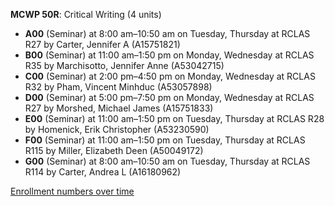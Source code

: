**MCWP 50R**: Critical Writing (4 units)

- **A00** (Seminar) at 8:00 am–10:50 am on Tuesday, Thursday at RCLAS R27 by Carter, Jennifer A (A15751821)
- **B00** (Seminar) at 11:00 am–1:50 pm on Monday, Wednesday at RCLAS R35 by Marchisotto, Jennifer Anne (A53042715)
- **C00** (Seminar) at 2:00 pm–4:50 pm on Monday, Wednesday at RCLAS R32 by Pham, Vincent Minhduc (A53057898)
- **D00** (Seminar) at 5:00 pm–7:50 pm on Monday, Wednesday at RCLAS R27 by Morshed, Michael James (A15751833)
- **E00** (Seminar) at 11:00 am–1:50 pm on Tuesday, Thursday at RCLAS R28 by Homenick, Erik Christopher (A53230590)
- **F00** (Seminar) at 11:00 am–1:50 pm on Tuesday, Thursday at RCLAS R115 by Miller, Elizabeth Deen (A50049172)
- **G00** (Seminar) at 8:00 am–10:50 am on Tuesday, Thursday at RCLAS R114 by Carter, Andrea L (A16180962)

[Enrollment numbers over time](./MCWP50R.tsv)
